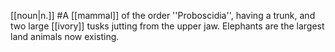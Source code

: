 [[noun|n.]]
#A [[mammal]] of the order ''Proboscidia'', having a trunk, and two large [[ivory]] tusks jutting from the upper jaw.  Elephants are the largest land animals now existing.